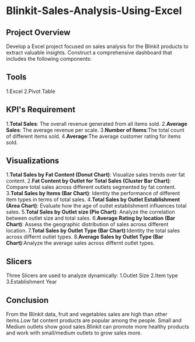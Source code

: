# Blinkit-Sales-Analysis-Using-Excel

## Project Overview

Develop a Excel project focused on sales analysis for the Blinkit products 
to extract valuable insights. Construct a comprehensive dashboard that 
includes the following components:

## Tools

1.Excel
2.Pivot Table


## KPI's Requirement

1.**Total Sales**: The overall revenue generated from all items sold.
2.**Average Sales**: The average revenue per scale.
3.**Number of Items**:The total count of different items sold.
4.**Average**:The average customer rating for items sold.


## Visualizations

1.**Total Sales by Fat Content (Donut Chart)**: Visualize sales trends over fat content.
2.**Fat Content by Outlet for Total Sales (Cluster Bar Chart)**: Compare total sales across different outlets segmented by fat content.
3.**Total Sales by Items (Bar Chart)**: Identity the performance of different item types in terms of total sales.
4.**Total Sales by Outlet Establishment (Area Chart)**: Evaluate how the age of outlet establishment influences total sales.
5.**Total Sales by Outlet size (Pie Chart)**: Analyze the correlation between outlet size and total sales.
6.**Average Rating by location (Bar Chart)**: Assess the geographic distribution of sales across different location.
7.**Total Sales by Outlet Type (Bar Chart)**:Identity the total sales across differnt outlet types.
8.**Average Sales by Outlet Type (Bar Chart)**:Analyze the average sales across differnt outlet types.


## Slicers

Three Slicers are used to analyze dynamically:
1.Outlet Size
2.Item type
3.Establishment Year



## Conclusion

From the Blinkit data, fruit and vegetables sales are high than other items.Low fat content products are popular among the people.
Small and Medium outlets show good sales.Blinkit can promote more healthy products and work with small/medium outlets to grow sales more.

